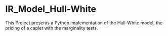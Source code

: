 # IR_Model_Hull-White
This Project presents a Python implementation of the Hull-White model, the pricing of a caplet with the marginality tests.
